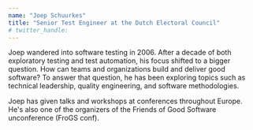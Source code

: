 ```yaml
---
name: "Joep Schuurkes"
title: "Senior Test Engineer at the Dutch Electoral Council"
# twitter_handle: 
---
```

Joep wandered into software testing in 2006. After a decade of both exploratory testing and test automation, his focus shifted to a bigger question. How can teams and organizations build and deliver good software? To answer that question, he has been exploring topics such as technical leadership, quality engineering, and software methodologies.

Joep has given talks and workshops at conferences throughout Europe. He's also one of the organizers of the Friends of Good Software unconference (FroGS conf).
